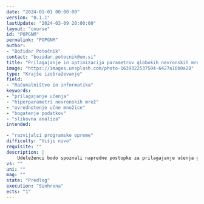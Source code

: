 ```yaml
---
date: "2024-01-01 00:00:00" 
version: "0.1.1"
lastUpdate: "2024-03-09 20:00:00"
layout: "course"
id: "POPGNM"
permalink: "POPGNM"
author:
- "Božidar Potočnik"
contact: "bozidar.potocnik@um.si"
title: "Prilagajanje in optimizacija parametrov globokih nevronskih mrež"
image: "https://images.unsplash.com/photo-1639322537504-6427a16b0a28"
type: "Krajše izobraževanje"
field:
- "Računalništvo in informatika"
keywords:
- "prilagajanje učenja"
- "hiperparametri nevronskih mrež"
- "ovrednotenje učne množice"
- "bogatenje podatkov"
- "slikovna analiza"
intended:

- "razvijalci programske opreme"
difficulty: "Višji nivo"
requisite: ""
description: |
    Udeleženci bodo spoznali napredne postopke za prilagajanje učenja globokih nevronskih mrež na izbran aplikacijski problem. Predstavljena bodo priporočila in hevristični algoritmi za upravljanje s hiperparametri nevronskih mrež. Naučili se bodo ovrednotiti kvaliteto in primernost učne množice. Spoznali bodo postopke bogatenja učnih podatkov. V praktičnih vajah bodo izkazali razumevanje teh principov pri uporabi modernih modelov za prepoznavo, detekcijo in analizo slikovnega materiala. Za vključitev v skupino se od udeležencev pričakuje osnovno razumevanje delovanja in implementiranja globokih nevronskih mrež.
vs: ""
uni: ""
mag: ""
state: "Predlog"
execution: "Sinhrona"
ects: "1"
---
```

